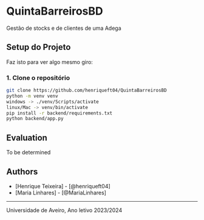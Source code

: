 # QuintaBarreirosBD
Gestão de stocks e de clientes de uma Adega

## Setup do Projeto

Faz isto para ver algo mesmo giro:

### 1. Clone o repositório
```bash
git clone https://github.com/henriqueft04/QuintaBarreirosBD
python -m venv venv
windows -> ./venv/Scripts/activate
linux/Mac -> venv/bin/activate
pip install -r backend/requirements.txt
python backend/app.py
```
## Evaluation
To be determined

## Authors
* [Henrique Teixeira] - [@henriqueft04]
* [Maria Linhares] - [@MariaLinhares]

---

Universidade de Aveiro, Ano letivo 2023/2024